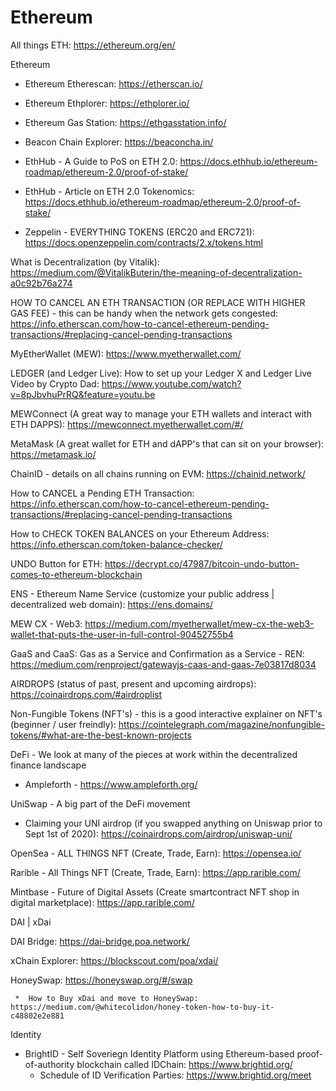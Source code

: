 # Ethereum
All things ETH:  https://ethereum.org/en/

  Ethereum
  *  Ethereum Etherescan: https://etherscan.io/
  *  Ethereum Ethplorer:  https://ethplorer.io/
  *  Ethereum Gas Station:  https://ethgasstation.info/
  
  *  Beacon Chain Explorer:  https://beaconcha.in/
  
  *  EthHub - A Guide to PoS on ETH 2.0:  https://docs.ethhub.io/ethereum-roadmap/ethereum-2.0/proof-of-stake/
  *  EthHub - Article on ETH 2.0 Tokenomics:  https://docs.ethhub.io/ethereum-roadmap/ethereum-2.0/proof-of-stake/
  *  Zeppelin - EVERYTHING TOKENS (ERC20 and ERC721):  https://docs.openzeppelin.com/contracts/2.x/tokens.html

What is Decentralization (by Vitalik):  https://medium.com/@VitalikButerin/the-meaning-of-decentralization-a0c92b76a274

HOW TO CANCEL AN ETH TRANSACTION (OR REPLACE WITH HIGHER GAS FEE) - this can be handy when the network gets congested:  https://info.etherscan.com/how-to-cancel-ethereum-pending-transactions/#replacing-cancel-pending-transactions

MyEtherWallet (MEW):  https://www.myetherwallet.com/

LEDGER (and Ledger Live):  How to set up your Ledger X and Ledger Live Video by Crypto Dad:  https://www.youtube.com/watch?v=8pJbvhuPrRQ&feature=youtu.be

MEWConnect (A great way to manage your ETH wallets and interact with ETH DAPPS):  https://mewconnect.myetherwallet.com/#/

MetaMask (A great wallet for ETH and dAPP's that can sit on your browser):  https://metamask.io/

ChainID - details on all chains running on EVM:  https://chainid.network/

How to CANCEL a Pending ETH Transaction:  https://info.etherscan.com/how-to-cancel-ethereum-pending-transactions/#replacing-cancel-pending-transactions

How to CHECK TOKEN BALANCES on your Ethereum Address:  https://info.etherscan.com/token-balance-checker/

UNDO Button for ETH:  https://decrypt.co/47987/bitcoin-undo-button-comes-to-ethereum-blockchain

ENS - Ethereum Name Service (customize your public address | decentralized web domain):   https://ens.domains/

MEW CX - Web3:  https://medium.com/myetherwallet/mew-cx-the-web3-wallet-that-puts-the-user-in-full-control-90452755b4

GaaS and CaaS:  Gas as a Service and Confirmation as a Service - REN:  https://medium.com/renproject/gatewayjs-caas-and-gaas-7e03817d8034

AIRDROPS (status of past, present and upcoming airdrops):  https://coinairdrops.com/#airdroplist

Non-Fungible Tokens (NFT's) - this is a good interactive explainer on NFT's (beginner / user freindly):  https://cointelegraph.com/magazine/nonfungible-tokens/#what-are-the-best-known-projects

DeFi - We look at many of the pieces at work within the decentralized finance landscape

*  Ampleforth - https://www.ampleforth.org/

UniSwap - A big part of the DeFi movement

*  Claiming your UNI airdrop (if you swapped anything on Uniswap prior to Sept 1st of 2020):  https://coinairdrops.com/airdrop/uniswap-uni/

OpenSea - ALL THINGS NFT (Create, Trade, Earn):  https://opensea.io/

Rarible - All Things NFT (Create, Trade, Earn):  https://app.rarible.com/

Mintbase - Future of Digital Assets (Create smartcontract NFT shop in digital marketplace):  https://app.rarible.com/


DAI | xDai

DAI Bridge:  https://dai-bridge.poa.network/

xChain Explorer:  https://blockscout.com/poa/xdai/

HoneySwap:  https://honeyswap.org/#/swap
     
     *  How to Buy xDai and move to HoneySwap:  https://medium.com/@whitecolidon/honey-token-how-to-buy-it-c48802e2e881
     
Identity

  * BrightID - Self Soveriegn Identity Platform using Ethereum-based proof-of-authority blockchain called IDChain:  https://www.brightid.org/
     *  Schedule of ID Verification Parties:  https://www.brightid.org/meet
      
  
